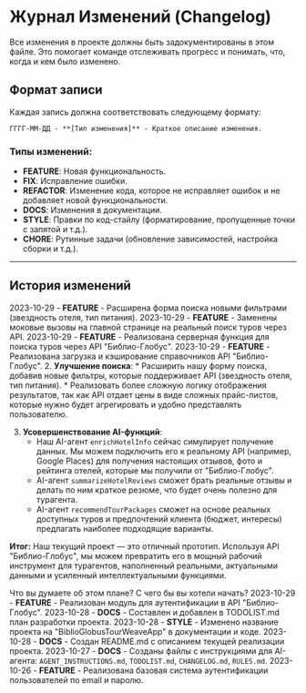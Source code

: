 # Журнал Изменений (Changelog)

Все изменения в проекте должны быть задокументированы в этом файле. Это помогает команде отслеживать прогресс и понимать, что, когда и кем было изменено.

## Формат записи

Каждая запись должна соответствовать следующему формату:

`ГГГГ-ММ-ДД - **[Тип изменения]** - Краткое описание изменения.`

### Типы изменений:

*   **FEATURE**: Новая функциональность.
*   **FIX**: Исправление ошибки.
*   **REFACTOR**: Изменение кода, которое не исправляет ошибок и не добавляет новой функциональности.
*   **DOCS**: Изменения в документации.
*   **STYLE**: Правки по код-стайлу (форматирование, пропущенные точки с запятой и т.д.).
*   **CHORE**: Рутинные задачи (обновление зависимостей, настройка сборки и т.д.).

---

## История изменений

2023-10-29 - **FEATURE** - Расширена форма поиска новыми фильтрами (звездность отеля, тип питания).
2023-10-29 - **FEATURE** - Заменены моковые вызовы на главной странице на реальный поиск туров через API.
2023-10-29 - **FEATURE** - Реализована серверная функция для поиска туров через API "Библио-Глобус".
2023-10-29 - **FEATURE** - Реализована загрузка и кэширование справочников API "Библио-Глобус".
2.  **Улучшение поиска**:
    *   Расширить нашу форму поиска, добавив новые фильтры, которые поддерживает API (звездность отеля, тип питания).
    *   Реализовать более сложную логику отображения результатов, так как API отдает цены в виде сложных прайс-листов, которые нужно будет агрегировать и удобно представлять пользователю.

3.  **Усовершенствование AI-функций**:
    *   Наш AI-агент `enrichHotelInfo` сейчас симулирует получение данных. Мы можем подключить его к реальному API (например, Google Places) для получения настоящих отзывов, фото и рейтинга отелей, которые мы получили от "Библио-Глобус".
    *   AI-агент `summarizeHotelReviews` сможет брать реальные отзывы и делать по ним краткое резюме, что будет очень полезно для турагента.
    *   AI-агент `recommendTourPackages` сможет на основе реальных доступных туров и предпочтений клиента (бюджет, интересы) предлагать наиболее подходящие варианты.

**Итог:** Наш текущий проект — это отличный прототип. Используя API "Библио-Глобус", мы можем превратить его в мощный рабочий инструмент для турагентов, наполненный реальными, актуальными данными и усиленный интеллектуальными функциями.

Что вы думаете об этом плане? С чего бы вы хотели начать?
2023-10-29 - **FEATURE** - Реализован модуль для аутентификации в API "Библио-Глобус".
2023-10-28 - **DOCS** - Составлен и добавлен в TODOLIST.md план разработки проекта.
2023-10-28 - **STYLE** - Изменено название проекта на "BiblioGlobusTourWeaveApp" в документации и коде.
2023-10-28 - **DOCS** - Создан README.md с описанием текущей реализации проекта.
2023-10-27 - **DOCS** - Созданы файлы с инструкциями для AI-агента: `AGENT_INSTRUCTIONS.md`, `TODOLIST.md`, `CHANGELOG.md`, `RULES.md`.
2023-10-26 - **FEATURE** - Реализована базовая система аутентификации пользователей по email и паролю.
